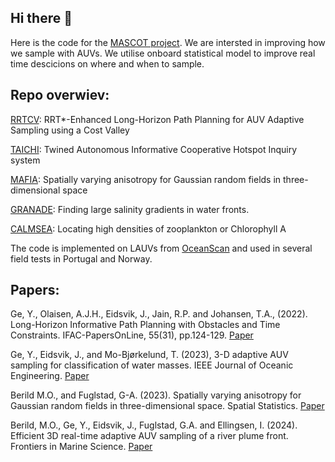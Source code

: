 ## Hi there 👋

Here is the code for the [MASCOT project](https://wiki.math.ntnu.no/mascot). We are intersted in improving how we sample with AUVs. We utilise onboard statistical model to improve real time descicions on where and when to sample. 


## Repo overwiev:
[RRTCV](https://github.com/MASCOT-NTNU/RRTCV): RRT*-Enhanced Long-Horizon Path Planning for AUV Adaptive Sampling using a Cost Valley

[TAICHI](https://github.com/MASCOT-NTNU/TAICHI): Twined Autonomous Informative Cooperative Hotspot Inquiry system

[MAFIA](https://github.com/MASCOT-NTNU/MAFIA): Spatially varying anisotropy for Gaussian random fields in three-dimensional space

[GRANADE](https://github.com/MASCOT-NTNU/GRANADE): Finding large salinity gradients in water fronts.

[CALMSEA](https://github.com/MASCOT-NTNU/CALMSEA): Locating high densities of zooplankton or Chlorophyll A

The code is implemented on LAUVs from [OceanScan](https://www.oceanscan-mst.com/) and used in several field tests in Portugal and Norway. 



## Papers:
Ge, Y., Olaisen, A.J.H., Eidsvik, J., Jain, R.P. and Johansen, T.A., (2022). Long-Horizon Informative Path Planning with Obstacles and Time Constraints. IFAC-PapersOnLine, 55(31), pp.124-129. [Paper](https://www.sciencedirect.com/science/article/pii/S240589632202465X)

Ge, Y., Eidsvik, J., and Mo-Bjørkelund, T. (2023), 3-D adaptive AUV sampling for classification of water masses. IEEE Journal of Oceanic Engineering. [Paper](https://ieeexplore.ieee.org/document/10109321)

Berild M.O., and Fuglstad, G-A. (2023). Spatially varying anisotropy for Gaussian random fields in three-dimensional space. Spatial Statistics. [Paper](https://www.sciencedirect.com/science/article/pii/S2211675323000258)

Berild, M.O., Ge, Y., Eidsvik, J., Fuglstad, G.A. and Ellingsen, I. (2024). Efficient 3D real-time adaptive AUV sampling of a river plume front. Frontiers in Marine Science. [Paper](https://www.frontiersin.org/journals/marine-science/articles/10.3389/fmars.2023.1319719/full) 

<!--

**Here are some ideas to get you started:**

🙋‍♀️ A short introduction - what is your organization all about?
🌈 Contribution guidelines - how can the community get involved?
👩‍💻 Useful resources - where can the community find your docs? Is there anything else the community should know?
🍿 Fun facts - what does your team eat for breakfast?
🧙 Remember, you can do mighty things with the power of [Markdown](https://docs.github.com/github/writing-on-github/getting-started-with-writing-and-formatting-on-github/basic-writing-and-formatting-syntax)
-->
